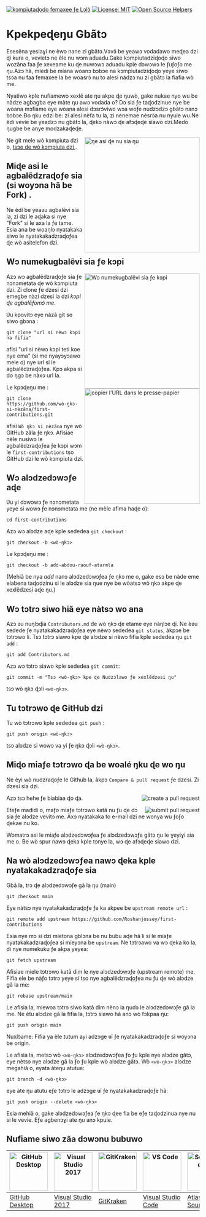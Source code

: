 [![kɔmpiutaɖoɖo femaxee ƒe Lɔlɔ̃](https://badges.frapsoft.com/os/v1/open-source.svg?v=103)](https://github.com/ellerbrock/open-source-badges/)
[![License: MIT](https://img.shields.io/badge/License-MIT-green.svg)](https://opensource.org/licenses/MIT)
[![Open Source Helpers](https://www.codetriage.com/roshanjossey/first-contributions/badges/users.svg)](https://www.codetriage.com/roshanjossey/first-contributions)


# Kpekpeɖeŋu Gbãtɔ

Esesẽna ɣesiaɣi ne èwɔ nane zi gbãtɔ.Vɔvɔ̃ be yeawɔ vodadawo meɖea dzi ɖi kura o, vevietɔ ne èle nu wɔm aduadu.Gake kɔmpiutadziɖoɖo siwo wozãna faa ƒe xexeame ku ɖe nuwɔwɔ aduadu kple dɔwɔwɔ le ƒuƒoƒo me ŋu.Azɔ hã, míedi be míana wòanɔ bɔbɔe na kɔmpiutadziɖoɖo yeye siwo tsɔa nu faa femaxee la be woasrɔ̃ nu to alesi nàdzɔ nu zi gbãtɔ la fiafia wò me.

Nyatiwo kple nufiamewo xexlẽ ate ŋu akpe ɖe ŋuwò, gake nukae nyo wu be nàdze agbagba eye màte ŋu awɔ vodada o? Dɔ sia ƒe taɖodzinue nye be wòana mɔfiame eye wòana alesi dɔsrɔ̃viwo wɔa woƒe nudzɔdzɔ gbãtɔ nanɔ bɔbɔe.Ðo ŋku edzi be: zi alesi nèfa tu la, zi nenemae nèsrɔ̃a nu nyuie wu.Ne èdi vevie be yeadzɔ nu gbãtɔ la, ɖeko nàwɔ ɖe afɔɖeɖe siawo dzi.Medo ŋugbe be anye modzakaɖeɖe.

<img align="right" width="300" src="https://firstcontributions.github.io/assets/Readme/fork.png" alt="ŋe asi ɖe nu sia ŋu" />

Ne git mele wò kɔmpiuta dzi o, [ tsɔe de wò kɔmpiuta dzi ]( https://help.github.com/articles/set-up-git/ ).

## Miɖe asi le agbalẽdzraɖoƒe sia (si woyɔna hã be Fork) .

Ne èdi be yeaʋu agbalẽvi sia la, zi dzi le aɖaka si nye "Fork" si le axa la ƒe tame.
Esia ana be woaŋlɔ nyatakaka siwo le nyatakakadzraɖoƒea ɖe wò asitelefon dzi.

## Wɔ numekugbalẽvi sia ƒe kɔpi

<img align="right" width="300" src="https://firstcontributions.github.io/assets/Readme/clone.png" alt="Wɔ numekugbalẽvi sia ƒe kɔpi" />

Azɔ wɔ agbalẽdzraɖoƒe sia ƒe nɔnɔmetata ɖe wò kɔmpiuta dzi. Zi clone ƒe dzesi dzi emegbe nàzi dzesi la dzi</b> *kɔpi ɖe agbalẽƒomɔ̃ me*.

Ʋu kpovitɔ eye nàzã git se siwo gbɔna :

```
git clone "url si nèwɔ kɔpi na fifia"
```
afisi "url si nèwɔ kɔpi teti koe nye ema" (si me nyayɔyɔawo mele o) nye url si le agbalẽdzraɖoƒea. Kpɔ akpa si do ŋgɔ be nàxɔ url la.

<img align="right" width="300" src="https://firstcontributions.github.io/assets/Readme/copy-to-clipboard.png" alt="copier l'URL dans le presse-papier" />

Le kpɔɖeŋu me :
```
git clone https://github.com/wò-ŋkɔ-si-nèzãna/first-contributions.git
```
afisi `Wò ŋkɔ si nèzãna` nye wò GitHub zãla ƒe ŋkɔ. Afisiae nèle nusiwo le agbalẽdzraɖoƒea ƒe kɔpi wɔm le `first-contributions` tso GitHub dzi le wò kɔmpiuta dzi.

## Wɔ alɔdzedɔwɔƒe aɖe

Ʋu yi dɔwɔwɔ ƒe nɔnɔmetata yeye si wowɔ ƒe nɔnɔmetata me (ne mèle afima haɖe o):

```
cd first-contributions
```
Azɔ wɔ alɔdze aɖe kple sededea `git checkout` :
```
git checkout -b <wò-ŋkɔ>
```

Le kpɔɖeŋu me :
```
git checkout -b add-abdou-raouf-atarmla
```
(Mehiã be nya *add* nanɔ alɔdzedɔwɔƒea ƒe ŋkɔ me o, gake esɔ be nàde eme elabena taɖodzinu si le alɔdze sia ŋue nye be wòatsɔ wò ŋkɔ akpe ɖe xexlẽdzesi aɖe ŋu.)

## Wɔ tɔtrɔ siwo hiã eye nàtsɔ wo ana

Azɔ ʋu nuŋlɔɖia `Contributors.md` de wò ŋkɔ ɖe etame eye nàŋlɔe ɖi. Ne èʋu sedede ƒe nyatakakadzraɖoƒea eye nèwɔ sededea  `git status`, àkpɔe be tɔtrɔwo li. Tsɔ tɔtrɔ siawo kpe ɖe alɔdze si nèwɔ fifia kple sededea ŋu  `git add` :
```
git add Contributors.md
```

Azɔ wɔ tɔtrɔ siawo kple sededea `git commit`:
```
git commit -m "Tsɔ <wò-ŋkɔ> kpe ɖe Nudzɔlawo ƒe xexlẽdzesi ŋu"
```
tsɔ wò ŋkɔ ɖɔli `<wò-ŋkɔ>`.

## Tu tɔtrɔwo ɖe GitHub dzi

Tu wò tɔtrɔwo kple sededea `git push` :
```
git push origin <wò-ŋkɔ>
```
tsɔ alɔdze si wowɔ va yi ƒe ŋkɔ ɖɔli `<wò-ŋkɔ>`.

## Miɖo miaƒe tɔtrɔwo ɖa be woalé ŋku ɖe wo ŋu

Ne èyi wò nudzraɖoƒe le Github la, àkpɔ `Compare & pull request` ƒe dzesi. Zi dzesi sia dzi.

<img style="float: right;" src="https://firstcontributions.github.io/assets/Readme/compare-and-pull.png" alt="create a pull request" />

Azɔ tsɔ hehe ƒe biabiaa ɖo ɖa.

<img style="float: right;" src="https://firstcontributions.github.io/assets/Readme/submit-pull-request.png" alt="submit pull request" />

Eteƒe madidi o, maƒo miaƒe tɔtrɔwo katã nu ƒu ɖe dɔ sia ƒe alɔdze vevitɔ me. Àxɔ nyatakaka to e-mail dzi ne wonya wu ƒoƒo ɖekae nu ko.

Womatrɔ asi le miaƒe alɔdzedɔwɔƒea ƒe alɔdzedɔwɔƒe gãtɔ ŋu le ɣeyiɣi sia me o. Be wò spur nawɔ ɖeka kple tɔnye la, wɔ ɖe afɔɖeɖe siawo dzi.

## Na wò alɔdzedɔwɔƒea nawɔ ɖeka kple nyatakakadzraɖoƒe sia

 Gbã la, trɔ ɖe alɔdzedɔwɔƒe gã la ŋu (main)
 ```
 git checkout main
 ```

 Eye nàtsɔ nye nyatakakadzraɖoƒe ƒe ka akpee be  `upstream remote url` :
```
git remote add upstream https://github.com/Roshanjossey/first-contributions
```
Esia nye mɔ si dzi míetona gblɔna be nu bubu aɖe hã li si le míaƒe nyatakakadzraɖoƒea si míeyɔna be `upstream`. Ne tɔtrɔawo va wɔ ɖeka ko la, di nye numekuku ƒe akpa yeyea:
```
git fetch upstream
```

Afisiae míele tɔtrɔwo katã dim le nye alɔdzedɔwɔƒe (upstream remote) me. Fifia ele be nàƒo tɔtrɔ yeye si tso nye agbalẽdzraɖoƒea nu ƒu ɖe wò alɔdze gã la me:
```
git rebase upstream/main
```
Le afisia la, míewɔa tɔtrɔ siwo katã dim nènɔ la ŋudɔ le alɔdzedɔwɔƒe gã la me. Ne ètu alɔdze gã la fifia la, tɔtrɔ siawo hã anɔ wò fɔkpaa ŋu:
```
git push origin main
```
Nuxlɔ̃ame: Fifia ya èle tutum ayi adzɔge ʋĩ ƒe nyatakakadzraɖoƒe si woyɔna be origin.

Le afisia la, metsɔ wò `<wò-ŋkɔ>` alɔdzedɔwɔƒea ƒo ƒu kple nye alɔdze gãtɔ, eye nètsɔ nye alɔdze gã la ƒo ƒu kple wò alɔdze gãtɔ. Wò `<wò-ŋkɔ>` alɔdze megahiã o, eyata àteŋu atutue:
```
git branch -d <wò-ŋkɔ>
```
eye àte ŋu atutu eƒe tɔtrɔ le adzɔge ʋĩ ƒe nyatakakadzraɖoƒe hã:
```
git push origin --delete <wò-ŋkɔ>
```
Esia mehiã o, gake alɔdzedɔwɔƒea ƒe ŋkɔ ɖee fia be eƒe taɖodzinua nye nu si le vevie. Eƒe agbenɔɣi ate ŋu anɔ kpuie.

## Nufiame siwo zãa dɔwɔnu bubuwo


| <a href="../gui-tool-tutorials/github-desktop-tutorial.md"><img alt="GitHub Desktop" src="https://desktop.github.com/images/desktop-icon.svg" width="100"></a> | <a href="../gui-tool-tutorials/github-windows-vs2017-tutorial.md"><img alt="Visual Studio 2017" src="https://upload.wikimedia.org/wikipedia/commons/c/cd/Visual_Studio_2017_Logo.svg" width="100"></a> | <a href="../gui-tool-tutorials/gitkraken-tutorial.md"><img alt="GitKraken" src="https://firstcontributions.github.io/assets/gui-tool-tutorials/gitkraken-tutorial/gk-icon.png" width="100"></a> | <a href="../gui-tool-tutorials/github-windows-vs-code-tutorial.md"><img alt="VS Code" src="https://upload.wikimedia.org/wikipedia/commons/1/1c/Visual_Studio_Code_1.35_icon.png" width=100></a> | <a href="../gui-tool-tutorials/sourcetree-macos-tutorial.md"><img alt="Sourcetree App" src="https://wac-cdn.atlassian.com/dam/jcr:81b15cde-be2e-4f4a-8af7-9436f4a1b431/Sourcetree-icon-blue.svg" width=100></a> | <a href="../gui-tool-tutorials/github-windows-intellij-tutorial.md"><img alt="IntelliJ IDEA" src="https://upload.wikimedia.org/wikipedia/commons/thumb/9/9c/IntelliJ_IDEA_Icon.svg/512px-IntelliJ_IDEA_Icon.svg.png" width=100></a> |
| --- | --- | --- | --- | --- | --- |
| [GitHub Desktop](../gui-tool-tutorials/github-desktop-tutorial.md) | [Visual Studio 2017](../gui-tool-tutorials/github-windows-vs2017-tutorial.md) | [GitKraken](../gui-tool-tutorials/gitkraken-tutorial.md) | [Visual Studio Code](../gui-tool-tutorials/github-windows-vs-code-tutorial.md) | [Atlassian Sourcetree](../gui-tool-tutorials/sourcetree-macos-tutorial.md) | [IntelliJ IDEA](../gui-tool-tutorials/github-windows-intellij-tutorial.md) |
